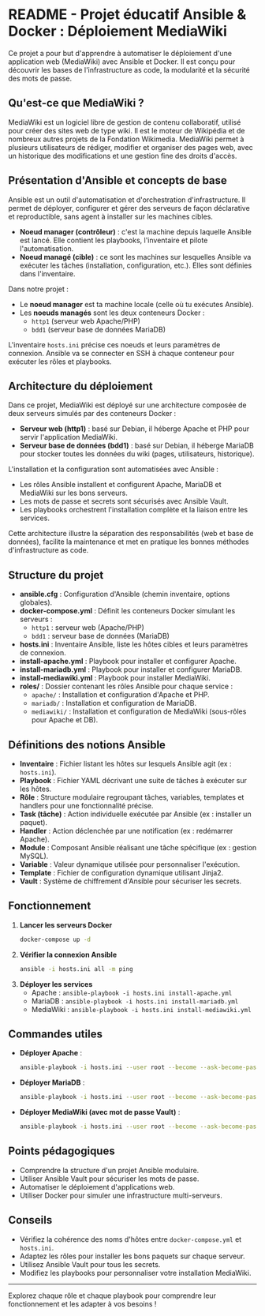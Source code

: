 # README - Projet éducatif Ansible & Docker : Déploiement MediaWiki

Ce projet a pour but d'apprendre à automatiser le déploiement d'une application web (MediaWiki) avec Ansible et Docker. Il est conçu pour découvrir les bases de l'infrastructure as code, la modularité et la sécurité des mots de passe.

## Qu'est-ce que MediaWiki ?

MediaWiki est un logiciel libre de gestion de contenu collaboratif, utilisé pour créer des sites web de type wiki. Il est le moteur de Wikipédia et de nombreux autres projets de la Fondation Wikimedia. MediaWiki permet à plusieurs utilisateurs de rédiger, modifier et organiser des pages web, avec un historique des modifications et une gestion fine des droits d'accès.

## Présentation d'Ansible et concepts de base

Ansible est un outil d'automatisation et d'orchestration d'infrastructure. Il permet de déployer, configurer et gérer des serveurs de façon déclarative et reproductible, sans agent à installer sur les machines cibles.

- **Noeud manager (contrôleur)** : c'est la machine depuis laquelle Ansible est lancé. Elle contient les playbooks, l'inventaire et pilote l'automatisation.
- **Noeud managé (cible)** : ce sont les machines sur lesquelles Ansible va exécuter les tâches (installation, configuration, etc.). Elles sont définies dans l'inventaire.

Dans notre projet :
- Le **noeud manager** est ta machine locale (celle où tu exécutes Ansible).
- Les **noeuds managés** sont les deux conteneurs Docker :
  - `http1` (serveur web Apache/PHP)
  - `bdd1` (serveur base de données MariaDB)

L'inventaire `hosts.ini` précise ces noeuds et leurs paramètres de connexion. Ansible va se connecter en SSH à chaque conteneur pour exécuter les rôles et playbooks.

## Architecture du déploiement

Dans ce projet, MediaWiki est déployé sur une architecture composée de deux serveurs simulés par des conteneurs Docker :
- **Serveur web (http1)** : basé sur Debian, il héberge Apache et PHP pour servir l'application MediaWiki.
- **Serveur base de données (bdd1)** : basé sur Debian, il héberge MariaDB pour stocker toutes les données du wiki (pages, utilisateurs, historique).

L'installation et la configuration sont automatisées avec Ansible :
- Les rôles Ansible installent et configurent Apache, MariaDB et MediaWiki sur les bons serveurs.
- Les mots de passe et secrets sont sécurisés avec Ansible Vault.
- Les playbooks orchestrent l'installation complète et la liaison entre les services.

Cette architecture illustre la séparation des responsabilités (web et base de données), facilite la maintenance et met en pratique les bonnes méthodes d'infrastructure as code.

## Structure du projet

- **ansible.cfg** : Configuration d'Ansible (chemin inventaire, options globales).
- **docker-compose.yml** : Définit les conteneurs Docker simulant les serveurs :
  - `http1` : serveur web (Apache/PHP)
  - `bdd1` : serveur base de données (MariaDB)
- **hosts.ini** : Inventaire Ansible, liste les hôtes cibles et leurs paramètres de connexion.
- **install-apache.yml** : Playbook pour installer et configurer Apache.
- **install-mariadb.yml** : Playbook pour installer et configurer MariaDB.
- **install-mediawiki.yml** : Playbook pour installer MediaWiki.
- **roles/** : Dossier contenant les rôles Ansible pour chaque service :
  - `apache/` : Installation et configuration d'Apache et PHP.
  - `mariadb/` : Installation et configuration de MariaDB.
  - `mediawiki/` : Installation et configuration de MediaWiki (sous-rôles pour Apache et DB).

## Définitions des notions Ansible

- **Inventaire** : Fichier listant les hôtes sur lesquels Ansible agit (ex : `hosts.ini`).
- **Playbook** : Fichier YAML décrivant une suite de tâches à exécuter sur les hôtes.
- **Rôle** : Structure modulaire regroupant tâches, variables, templates et handlers pour une fonctionnalité précise.
- **Task (tâche)** : Action individuelle exécutée par Ansible (ex : installer un paquet).
- **Handler** : Action déclenchée par une notification (ex : redémarrer Apache).
- **Module** : Composant Ansible réalisant une tâche spécifique (ex : gestion MySQL).
- **Variable** : Valeur dynamique utilisée pour personnaliser l'exécution.
- **Template** : Fichier de configuration dynamique utilisant Jinja2.
- **Vault** : Système de chiffrement d'Ansible pour sécuriser les secrets.

## Fonctionnement

1. **Lancer les serveurs Docker**
   ```bash
   docker-compose up -d
   ```
2. **Vérifier la connexion Ansible**
   ```bash
   ansible -i hosts.ini all -m ping
   ```
3. **Déployer les services**
   - Apache : `ansible-playbook -i hosts.ini install-apache.yml`
   - MariaDB : `ansible-playbook -i hosts.ini install-mariadb.yml`
   - MediaWiki : `ansible-playbook -i hosts.ini install-mediawiki.yml`

## Commandes utiles

- **Déployer Apache** :
  ```bash
  ansible-playbook -i hosts.ini --user root --become --ask-become-pass install-apache.yml
  ```

- **Déployer MariaDB** :
  ```bash
  ansible-playbook -i hosts.ini --user root --become --ask-become-pass install-mariadb.yml
  ```

- **Déployer MediaWiki (avec mot de passe Vault)** :
  ```bash
  ansible-playbook -i hosts.ini --user root --become --ask-become-pass --ask-vault-pass install-mediawiki.yml
  ```

## Points pédagogiques

- Comprendre la structure d'un projet Ansible modulaire.
- Utiliser Ansible Vault pour sécuriser les mots de passe.
- Automatiser le déploiement d'applications web.
- Utiliser Docker pour simuler une infrastructure multi-serveurs.

## Conseils

- Vérifiez la cohérence des noms d'hôtes entre `docker-compose.yml` et `hosts.ini`.
- Adaptez les rôles pour installer les bons paquets sur chaque serveur.
- Utilisez Ansible Vault pour tous les secrets.
- Modifiez les playbooks pour personnaliser votre installation MediaWiki.

---

Explorez chaque rôle et chaque playbook pour comprendre leur fonctionnement et les adapter à vos besoins !
